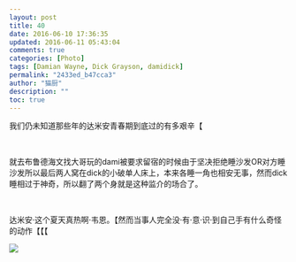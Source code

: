 ```yaml
---
layout: post
title: 40
date: 2016-06-10 17:36:35
updated: 2016-06-11 05:43:04
comments: true
categories: [Photo]
tags: [Damian Wayne, Dick Grayson, damidick]
permalink: "2433ed_b47cca3"
author: "猫厨"
description: ""
toc: true
---
```


<p>我们仍未知道那些年的达米安青春期到底过的有多艰辛【</p> 
<p>&nbsp;<br /></p> 
<p>就去布鲁德海文找大哥玩的dami被要求留宿的时候由于坚决拒绝睡沙发OR对方睡沙发所以最后两人窝在dick的小破单人床上，本来各睡一角也相安无事，然而dick睡相过于神奇，所以翻了两个身就是这种监介的场合了。</p> 
<p>&nbsp;<br /></p> 
<p>达米安&middot;这个夏天真热啊&middot;韦恩。【然而当事人完全没&middot;有&middot;意&middot;识&middot;到自己手有什么奇怪的动作【【【</p>

![](/img/img_cVZNdzJtQk9JV2MrMXZCTlowMEdhajVnMjNsWHpDaFFYNFltaFNRR3NKOTJOSXVqZmRwWnpRPT0.jpg)